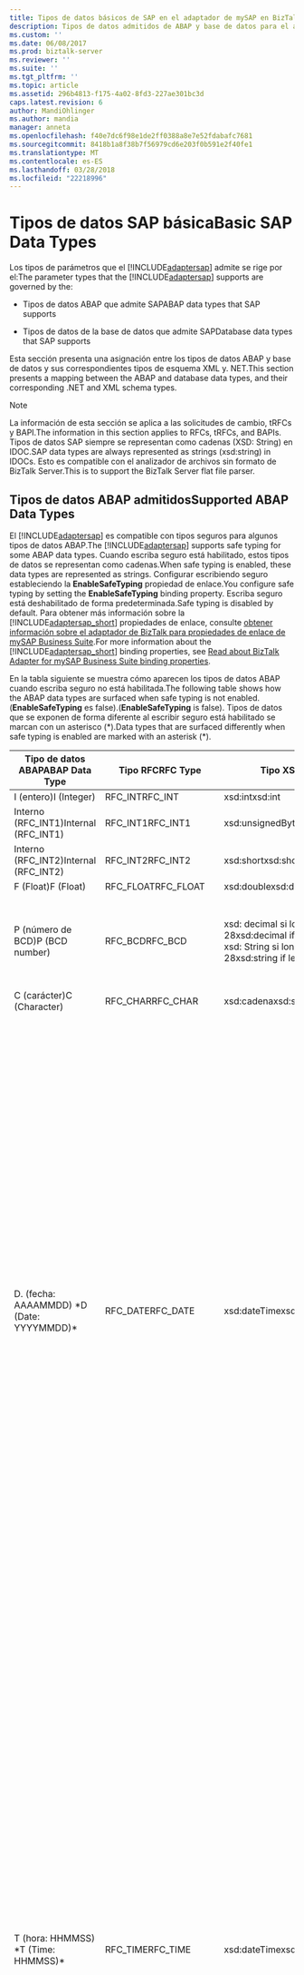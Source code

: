 ```yaml
---
title: Tipos de datos básicos de SAP en el adaptador de mySAP en BizTalk | Documentos de Microsoft
description: Tipos de datos admitidos de ABAP y base de datos para el adaptador de mySAP en el módulo de adaptador de BizTalk (BAP)
ms.custom: ''
ms.date: 06/08/2017
ms.prod: biztalk-server
ms.reviewer: ''
ms.suite: ''
ms.tgt_pltfrm: ''
ms.topic: article
ms.assetid: 296b4813-f175-4a02-8fd3-227ae301bc3d
caps.latest.revision: 6
author: MandiOhlinger
ms.author: mandia
manager: anneta
ms.openlocfilehash: f40e7dc6f98e1de2ff0388a8e7e52fdabafc7681
ms.sourcegitcommit: 8418b1a8f38b7f56979cd6e203f0b591e2f40fe1
ms.translationtype: MT
ms.contentlocale: es-ES
ms.lasthandoff: 03/28/2018
ms.locfileid: "22218996"
---
```

# <a name="basic-sap-data-types"></a><span data-ttu-id="ebd51-103">Tipos de datos SAP básica</span><span class="sxs-lookup"><span data-stu-id="ebd51-103">Basic SAP Data Types</span></span>
<span data-ttu-id="ebd51-104">Los tipos de parámetros que el [!INCLUDE[adaptersap](../../includes/adaptersap-md.md)] admite se rige por el:</span><span class="sxs-lookup"><span data-stu-id="ebd51-104">The parameter types that the [!INCLUDE[adaptersap](../../includes/adaptersap-md.md)] supports are governed by the:</span></span>  
  
-   <span data-ttu-id="ebd51-105">Tipos de datos ABAP que admite SAP</span><span class="sxs-lookup"><span data-stu-id="ebd51-105">ABAP data types that SAP supports</span></span>  
  
-   <span data-ttu-id="ebd51-106">Tipos de datos de la base de datos que admite SAP</span><span class="sxs-lookup"><span data-stu-id="ebd51-106">Database data types that SAP supports</span></span>  
  
 <span data-ttu-id="ebd51-107">Esta sección presenta una asignación entre los tipos de datos ABAP y base de datos y sus correspondientes tipos de esquema XML y. NET.</span><span class="sxs-lookup"><span data-stu-id="ebd51-107">This section presents a mapping between the ABAP and database data types, and their corresponding .NET and XML schema types.</span></span>  
  
> [!NOTE]
>  <span data-ttu-id="ebd51-108">La información de esta sección se aplica a las solicitudes de cambio, tRFCs y BAPI.</span><span class="sxs-lookup"><span data-stu-id="ebd51-108">The information in this section applies to RFCs, tRFCs, and BAPIs.</span></span> <span data-ttu-id="ebd51-109">Tipos de datos SAP siempre se representan como cadenas (XSD: String) en IDOC.</span><span class="sxs-lookup"><span data-stu-id="ebd51-109">SAP data types are always represented as strings (xsd:string) in IDOCs.</span></span> <span data-ttu-id="ebd51-110">Esto es compatible con el analizador de archivos sin formato de BizTalk Server.</span><span class="sxs-lookup"><span data-stu-id="ebd51-110">This is to support the BizTalk Server flat file parser.</span></span>  
  
## <a name="supported-abap-data-types"></a><span data-ttu-id="ebd51-111">Tipos de datos ABAP admitidos</span><span class="sxs-lookup"><span data-stu-id="ebd51-111">Supported ABAP Data Types</span></span>  
 <span data-ttu-id="ebd51-112">El [!INCLUDE[adaptersap](../../includes/adaptersap-md.md)] es compatible con tipos seguros para algunos tipos de datos ABAP.</span><span class="sxs-lookup"><span data-stu-id="ebd51-112">The [!INCLUDE[adaptersap](../../includes/adaptersap-md.md)] supports safe typing for some ABAP data types.</span></span> <span data-ttu-id="ebd51-113">Cuando escriba seguro está habilitado, estos tipos de datos se representan como cadenas.</span><span class="sxs-lookup"><span data-stu-id="ebd51-113">When safe typing is enabled, these data types are represented as strings.</span></span> <span data-ttu-id="ebd51-114">Configurar escribiendo seguro estableciendo la **EnableSafeTyping** propiedad de enlace.</span><span class="sxs-lookup"><span data-stu-id="ebd51-114">You configure safe typing by setting the **EnableSafeTyping** binding property.</span></span> <span data-ttu-id="ebd51-115">Escriba seguro está deshabilitado de forma predeterminada.</span><span class="sxs-lookup"><span data-stu-id="ebd51-115">Safe typing is disabled by default.</span></span> <span data-ttu-id="ebd51-116">Para obtener más información sobre la [!INCLUDE[adaptersap_short](../../includes/adaptersap-short-md.md)] propiedades de enlace, consulte [obtener información sobre el adaptador de BizTalk para propiedades de enlace de mySAP Business Suite](../../adapters-and-accelerators/adapter-sap/read-about-biztalk-adapter-for-mysap-business-suite-binding-properties.md).</span><span class="sxs-lookup"><span data-stu-id="ebd51-116">For more information about the [!INCLUDE[adaptersap_short](../../includes/adaptersap-short-md.md)] binding properties, see [Read about BizTalk Adapter for mySAP Business Suite binding properties](../../adapters-and-accelerators/adapter-sap/read-about-biztalk-adapter-for-mysap-business-suite-binding-properties.md).</span></span>  
  
 <span data-ttu-id="ebd51-117">En la tabla siguiente se muestra cómo aparecen los tipos de datos ABAP cuando escriba seguro no está habilitada.</span><span class="sxs-lookup"><span data-stu-id="ebd51-117">The following table shows how the ABAP data types are surfaced when safe typing is not enabled.</span></span> <span data-ttu-id="ebd51-118">(**EnableSafeTyping** es false).</span><span class="sxs-lookup"><span data-stu-id="ebd51-118">(**EnableSafeTyping** is false).</span></span> <span data-ttu-id="ebd51-119">Tipos de datos que se exponen de forma diferente al escribir seguro está habilitado se marcan con un asterisco (\*).</span><span class="sxs-lookup"><span data-stu-id="ebd51-119">Data types that are surfaced differently when safe typing is enabled are marked with an asterisk (\*).</span></span>  
  
|<span data-ttu-id="ebd51-120">Tipo de datos ABAP</span><span class="sxs-lookup"><span data-stu-id="ebd51-120">ABAP Data Type</span></span>|<span data-ttu-id="ebd51-121">Tipo RFC</span><span class="sxs-lookup"><span data-stu-id="ebd51-121">RFC Type</span></span>|<span data-ttu-id="ebd51-122">Tipo XSD</span><span class="sxs-lookup"><span data-stu-id="ebd51-122">XSD type</span></span>|<span data-ttu-id="ebd51-123">Tipo de .NET</span><span class="sxs-lookup"><span data-stu-id="ebd51-123">.NET type</span></span>|<span data-ttu-id="ebd51-124">Cadena de formato</span><span class="sxs-lookup"><span data-stu-id="ebd51-124">Format string</span></span>|  
|--------------------|--------------|--------------|---------------|-------------------|  
|<span data-ttu-id="ebd51-125">I (entero)</span><span class="sxs-lookup"><span data-stu-id="ebd51-125">I (Integer)</span></span>|<span data-ttu-id="ebd51-126">RFC_INT</span><span class="sxs-lookup"><span data-stu-id="ebd51-126">RFC_INT</span></span>|<span data-ttu-id="ebd51-127">xsd:int</span><span class="sxs-lookup"><span data-stu-id="ebd51-127">xsd:int</span></span>|<span data-ttu-id="ebd51-128">Int32</span><span class="sxs-lookup"><span data-stu-id="ebd51-128">Int32</span></span>|-|  
|<span data-ttu-id="ebd51-129">Interno (RFC_INT1)</span><span class="sxs-lookup"><span data-stu-id="ebd51-129">Internal (RFC_INT1)</span></span>|<span data-ttu-id="ebd51-130">RFC_INT1</span><span class="sxs-lookup"><span data-stu-id="ebd51-130">RFC_INT1</span></span>|<span data-ttu-id="ebd51-131">xsd:unsignedByte</span><span class="sxs-lookup"><span data-stu-id="ebd51-131">xsd:unsignedByte</span></span>|<span data-ttu-id="ebd51-132">Byte</span><span class="sxs-lookup"><span data-stu-id="ebd51-132">Byte</span></span>|-|  
|<span data-ttu-id="ebd51-133">Interno (RFC_INT2)</span><span class="sxs-lookup"><span data-stu-id="ebd51-133">Internal (RFC_INT2)</span></span>|<span data-ttu-id="ebd51-134">RFC_INT2</span><span class="sxs-lookup"><span data-stu-id="ebd51-134">RFC_INT2</span></span>|<span data-ttu-id="ebd51-135">xsd:short</span><span class="sxs-lookup"><span data-stu-id="ebd51-135">xsd:short</span></span>|<span data-ttu-id="ebd51-136">Int16</span><span class="sxs-lookup"><span data-stu-id="ebd51-136">Int16</span></span>|-|  
|<span data-ttu-id="ebd51-137">F (Float)</span><span class="sxs-lookup"><span data-stu-id="ebd51-137">F (Float)</span></span>|<span data-ttu-id="ebd51-138">RFC_FLOAT</span><span class="sxs-lookup"><span data-stu-id="ebd51-138">RFC_FLOAT</span></span>|<span data-ttu-id="ebd51-139">xsd:double</span><span class="sxs-lookup"><span data-stu-id="ebd51-139">xsd:double</span></span>|<span data-ttu-id="ebd51-140">Doble</span><span class="sxs-lookup"><span data-stu-id="ebd51-140">Double</span></span>|-|  
|<span data-ttu-id="ebd51-141">P (número de BCD)</span><span class="sxs-lookup"><span data-stu-id="ebd51-141">P (BCD number)</span></span>|<span data-ttu-id="ebd51-142">RFC_BCD</span><span class="sxs-lookup"><span data-stu-id="ebd51-142">RFC_BCD</span></span>|<span data-ttu-id="ebd51-143">xsd: decimal si longitud < = 28</span><span class="sxs-lookup"><span data-stu-id="ebd51-143">xsd:decimal if length <= 28</span></span><br /><span data-ttu-id="ebd51-144">xsd: String si longitud > 28</span><span class="sxs-lookup"><span data-stu-id="ebd51-144">xsd:string if length > 28</span></span>|<span data-ttu-id="ebd51-145">Decimal</span><span class="sxs-lookup"><span data-stu-id="ebd51-145">Decimal</span></span><br /><span data-ttu-id="ebd51-146">String</span><span class="sxs-lookup"><span data-stu-id="ebd51-146">String</span></span>|<span data-ttu-id="ebd51-147">Número decimal.</span><span class="sxs-lookup"><span data-stu-id="ebd51-147">Decimal number.</span></span> <span data-ttu-id="ebd51-148">0 posiciones decimales.</span><span class="sxs-lookup"><span data-stu-id="ebd51-148">with 0 decimal places</span></span><br /><span data-ttu-id="ebd51-149">Número decimal.</span><span class="sxs-lookup"><span data-stu-id="ebd51-149">Decimal number.</span></span> <span data-ttu-id="ebd51-150">con > 0 decimales</span><span class="sxs-lookup"><span data-stu-id="ebd51-150">with >0 decimal places</span></span>|  
|<span data-ttu-id="ebd51-151">C (carácter)</span><span class="sxs-lookup"><span data-stu-id="ebd51-151">C (Character)</span></span>|<span data-ttu-id="ebd51-152">RFC_CHAR</span><span class="sxs-lookup"><span data-stu-id="ebd51-152">RFC_CHAR</span></span>|<span data-ttu-id="ebd51-153">xsd:cadena</span><span class="sxs-lookup"><span data-stu-id="ebd51-153">xsd:string</span></span>|<span data-ttu-id="ebd51-154">String</span><span class="sxs-lookup"><span data-stu-id="ebd51-154">String</span></span>|-|  
|<span data-ttu-id="ebd51-155">D. (fecha: AAAAMMDD) \*</span><span class="sxs-lookup"><span data-stu-id="ebd51-155">D (Date: YYYYMMDD)\*</span></span>|<span data-ttu-id="ebd51-156">RFC_DATE</span><span class="sxs-lookup"><span data-stu-id="ebd51-156">RFC_DATE</span></span>|<span data-ttu-id="ebd51-157">xsd:dateTime</span><span class="sxs-lookup"><span data-stu-id="ebd51-157">xsd:dateTime</span></span>|<span data-ttu-id="ebd51-158">DateTime</span><span class="sxs-lookup"><span data-stu-id="ebd51-158">DateTime</span></span>|<span data-ttu-id="ebd51-159">Internamente, el adaptador deserializa el valor en un **DateTime** objeto.</span><span class="sxs-lookup"><span data-stu-id="ebd51-159">Internally, the adapter deserializes the value into a **DateTime** object.</span></span> <span data-ttu-id="ebd51-160">A continuación, se invoca el **DateTime.ToUniversalTime** método para convertir el valor de este objeto en una hora UTC.</span><span class="sxs-lookup"><span data-stu-id="ebd51-160">It then invokes the **DateTime.ToUniversalTime** method to convert the value of this object to UTC.</span></span> <span data-ttu-id="ebd51-161">Por último, el componente de fecha (**DateTime.Date**) se utiliza para crear el valor que se envía al sistema SAP.</span><span class="sxs-lookup"><span data-stu-id="ebd51-161">Finally the date component (**DateTime.Date**) is used to create the value that is sent to the SAP system.</span></span> <span data-ttu-id="ebd51-162">El sistema SAP trata este valor de fecha como hora local.</span><span class="sxs-lookup"><span data-stu-id="ebd51-162">The SAP system treats this date value as local time.</span></span><br /><br /> <span data-ttu-id="ebd51-163">Debe especificar valores de fecha como UTC para evitar la conversión.</span><span class="sxs-lookup"><span data-stu-id="ebd51-163">You should specify date values as UTC to avoid conversion.</span></span><br /><br /> <span data-ttu-id="ebd51-164">-Para XSD: DateTime, se recomienda el patrón siguiente: "(\d\d\d\d-\d\d-\d\d)T(00:00:00) (.\*) Z".</span><span class="sxs-lookup"><span data-stu-id="ebd51-164">-   For xsd:dateTime, the following pattern is recommended: "(\d\d\d\d-\d\d-\d\d)T(00:00:00)(.\*)Z".</span></span><br /><span data-ttu-id="ebd51-165">-Para **DateTime** objetos conjunto **DateTime.Kind** a **DateTimeKind.Utc**.</span><span class="sxs-lookup"><span data-stu-id="ebd51-165">-   For **DateTime** objects set **DateTime.Kind** to **DateTimeKind.Utc**.</span></span>|  
|<span data-ttu-id="ebd51-166">T (hora: HHMMSS) \*</span><span class="sxs-lookup"><span data-stu-id="ebd51-166">T (Time: HHMMSS)\*</span></span>|<span data-ttu-id="ebd51-167">RFC_TIME</span><span class="sxs-lookup"><span data-stu-id="ebd51-167">RFC_TIME</span></span>|<span data-ttu-id="ebd51-168">xsd:dateTime</span><span class="sxs-lookup"><span data-stu-id="ebd51-168">xsd:dateTime</span></span>|<span data-ttu-id="ebd51-169">DateTime</span><span class="sxs-lookup"><span data-stu-id="ebd51-169">DateTime</span></span>|<span data-ttu-id="ebd51-170">Internamente, el adaptador deserializa el valor en un **DateTime** objeto.</span><span class="sxs-lookup"><span data-stu-id="ebd51-170">Internally, the adapter deserializes the value into a **DateTime** object.</span></span> <span data-ttu-id="ebd51-171">A continuación, se invoca el **DateTime.ToUniversalTime** método para convertir el valor de este objeto en una hora UTC.</span><span class="sxs-lookup"><span data-stu-id="ebd51-171">It then invokes the **DateTime.ToUniversalTime** method to convert the value of this object to UTC.</span></span> <span data-ttu-id="ebd51-172">Por último, el componente de tiempo (**DateTime.Time**) se utiliza para crear el valor que se envía al sistema SAP.</span><span class="sxs-lookup"><span data-stu-id="ebd51-172">Finally the time component (**DateTime.Time**) is used to create the value that is sent to the SAP system.</span></span> <span data-ttu-id="ebd51-173">El sistema SAP trata este valor de tiempo como hora local.</span><span class="sxs-lookup"><span data-stu-id="ebd51-173">The SAP system treats this time value as local time.</span></span><br /><br /> <span data-ttu-id="ebd51-174">Debe especificar los valores de tiempo como hora UTC para evitar la conversión.</span><span class="sxs-lookup"><span data-stu-id="ebd51-174">You should specify time values as UTC to avoid conversion.</span></span><br /><br /> <span data-ttu-id="ebd51-175">-Para XSD: DateTime, se recomienda el patrón siguiente: "(0001-01-01)T(\d\d:\d\d:\d\d) (.\*)".</span><span class="sxs-lookup"><span data-stu-id="ebd51-175">-   For xsd:dateTime, the following pattern is recommended: "(0001-01-01)T(\d\d:\d\d:\d\d)(.\*)".</span></span><br /><span data-ttu-id="ebd51-176">-Para **DateTime** objetos conjunto **DateTime.Kind** a **DateTimeKind.Utc**.</span><span class="sxs-lookup"><span data-stu-id="ebd51-176">-   For **DateTime** objects set **DateTime.Kind** to **DateTimeKind.Utc**.</span></span><br /><br /> <span data-ttu-id="ebd51-177">Por ejemplo, si la hora local es 9:15 a.m., expresarlo como "(001-01-01) T (09: 15:00) Z"</span><span class="sxs-lookup"><span data-stu-id="ebd51-177">For example, if your local time is 9:15 am, express this as "(001-01-01)T(09:15:00)Z"</span></span>|  
|<span data-ttu-id="ebd51-178">N (cadena numérica) \*</span><span class="sxs-lookup"><span data-stu-id="ebd51-178">N (Numeric string)\*</span></span>|<span data-ttu-id="ebd51-179">RFC_NUM</span><span class="sxs-lookup"><span data-stu-id="ebd51-179">RFC_NUM</span></span>|<span data-ttu-id="ebd51-180">xsd: int si lenrth < = 9</span><span class="sxs-lookup"><span data-stu-id="ebd51-180">xsd:int if lenrth <= 9</span></span><br /><span data-ttu-id="ebd51-181">xsd: Long si longitud > 9 y < = 19</span><span class="sxs-lookup"><span data-stu-id="ebd51-181">xsd:long if length > 9 and <= 19</span></span><br /><span data-ttu-id="ebd51-182">xsd: String si longitud > 19</span><span class="sxs-lookup"><span data-stu-id="ebd51-182">xsd:string if length > 19</span></span>|<span data-ttu-id="ebd51-183">Int32</span><span class="sxs-lookup"><span data-stu-id="ebd51-183">Int32</span></span><br /><span data-ttu-id="ebd51-184">long</span><span class="sxs-lookup"><span data-stu-id="ebd51-184">long</span></span><br /><span data-ttu-id="ebd51-185">String</span><span class="sxs-lookup"><span data-stu-id="ebd51-185">String</span></span>|-|  
|<span data-ttu-id="ebd51-186">X (bytes)</span><span class="sxs-lookup"><span data-stu-id="ebd51-186">X (Byte)</span></span>|<span data-ttu-id="ebd51-187">RFC_BYTE</span><span class="sxs-lookup"><span data-stu-id="ebd51-187">RFC_BYTE</span></span>|<span data-ttu-id="ebd51-188">xsd:base64Binary</span><span class="sxs-lookup"><span data-stu-id="ebd51-188">xsd:base64Binary</span></span>|<span data-ttu-id="ebd51-189">Byte[]</span><span class="sxs-lookup"><span data-stu-id="ebd51-189">Byte[]</span></span>|-|  
|<span data-ttu-id="ebd51-190">CADENA</span><span class="sxs-lookup"><span data-stu-id="ebd51-190">STRING</span></span>|<span data-ttu-id="ebd51-191">RFC_STRING</span><span class="sxs-lookup"><span data-stu-id="ebd51-191">RFC_STRING</span></span>|<span data-ttu-id="ebd51-192">xsd:cadena</span><span class="sxs-lookup"><span data-stu-id="ebd51-192">xsd:string</span></span>|<span data-ttu-id="ebd51-193">String</span><span class="sxs-lookup"><span data-stu-id="ebd51-193">String</span></span>|-|  
|<span data-ttu-id="ebd51-194">XSTRING</span><span class="sxs-lookup"><span data-stu-id="ebd51-194">XSTRING</span></span>|<span data-ttu-id="ebd51-195">RFC_BYTE</span><span class="sxs-lookup"><span data-stu-id="ebd51-195">RFC_BYTE</span></span>|<span data-ttu-id="ebd51-196">xsd:base64Binary</span><span class="sxs-lookup"><span data-stu-id="ebd51-196">xsd:base64Binary</span></span>|<span data-ttu-id="ebd51-197">Byte[]</span><span class="sxs-lookup"><span data-stu-id="ebd51-197">Byte[]</span></span>|-|  
  
 <span data-ttu-id="ebd51-198">\* Indica que el tipo de datos aparece en forma diferente cuando escriba segura está habilitada.</span><span class="sxs-lookup"><span data-stu-id="ebd51-198">\*Indicates that the data type is surfaced differently when safe typing is enabled.</span></span>  
  
### <a name="safe-typing-enabled"></a><span data-ttu-id="ebd51-199">Escriba seguro habilitado</span><span class="sxs-lookup"><span data-stu-id="ebd51-199">Safe Typing Enabled</span></span>  
 <span data-ttu-id="ebd51-200">La siguiente tabla muestra los tipos de datos ABAP que se exponen de forma diferente al escribir seguro está habilitado (el **EnableSafeTyping** enlaza la propiedad es true).</span><span class="sxs-lookup"><span data-stu-id="ebd51-200">The following table shows the ABAP data types that are surfaced differently when safe typing is enabled (the **EnableSafeTyping** binding property is true).</span></span>  
  
|<span data-ttu-id="ebd51-201">Tipo de datos ABAP</span><span class="sxs-lookup"><span data-stu-id="ebd51-201">ABAP Data Type</span></span>|<span data-ttu-id="ebd51-202">Tipo RFC</span><span class="sxs-lookup"><span data-stu-id="ebd51-202">RFC Type</span></span>|<span data-ttu-id="ebd51-203">Tipo XSD</span><span class="sxs-lookup"><span data-stu-id="ebd51-203">XSD type</span></span>|<span data-ttu-id="ebd51-204">Tipo de .NET</span><span class="sxs-lookup"><span data-stu-id="ebd51-204">.NET type</span></span>|<span data-ttu-id="ebd51-205">Cadena de formato</span><span class="sxs-lookup"><span data-stu-id="ebd51-205">Format string</span></span>|  
|--------------------|--------------|--------------|---------------|-------------------|  
|<span data-ttu-id="ebd51-206">D. (fecha: AAAAMMDD)</span><span class="sxs-lookup"><span data-stu-id="ebd51-206">D (Date: YYYYMMDD)</span></span>|<span data-ttu-id="ebd51-207">RFC_DATE</span><span class="sxs-lookup"><span data-stu-id="ebd51-207">RFC_DATE</span></span>|<span data-ttu-id="ebd51-208">xsd:cadena</span><span class="sxs-lookup"><span data-stu-id="ebd51-208">xsd:string</span></span>|<span data-ttu-id="ebd51-209">String</span><span class="sxs-lookup"><span data-stu-id="ebd51-209">String</span></span>|<span data-ttu-id="ebd51-210">Formato de fecha SAP: AAAAMMDD.</span><span class="sxs-lookup"><span data-stu-id="ebd51-210">SAP date format: YYYYMMDD.</span></span><br /><br /> <span data-ttu-id="ebd51-211">Se permiten caracteres para los dígitos de fecha, por lo que el valor es básicamente una cadena de ocho caracteres</span><span class="sxs-lookup"><span data-stu-id="ebd51-211">Characters are allowed for date digits, so the value is essentially an eight character string</span></span>|  
|<span data-ttu-id="ebd51-212">T (hora: HHMMSS)</span><span class="sxs-lookup"><span data-stu-id="ebd51-212">T (Time: HHMMSS)</span></span>|<span data-ttu-id="ebd51-213">RFC_TIME</span><span class="sxs-lookup"><span data-stu-id="ebd51-213">RFC_TIME</span></span>|<span data-ttu-id="ebd51-214">xsd:cadena</span><span class="sxs-lookup"><span data-stu-id="ebd51-214">xsd:string</span></span>|<span data-ttu-id="ebd51-215">String</span><span class="sxs-lookup"><span data-stu-id="ebd51-215">String</span></span>|<span data-ttu-id="ebd51-216">Formato de hora SAP: HHMMSS.</span><span class="sxs-lookup"><span data-stu-id="ebd51-216">SAP time format: HHMMSS.</span></span><br /><br /> <span data-ttu-id="ebd51-217">Se permiten caracteres para los dígitos de tiempo, por lo que el valor es básicamente una cadena de seis caracteres</span><span class="sxs-lookup"><span data-stu-id="ebd51-217">Characters are allowed for time digits, so the value is essentially a six character string</span></span>|  
|<span data-ttu-id="ebd51-218">N (cadena numérica)</span><span class="sxs-lookup"><span data-stu-id="ebd51-218">N (Numeric string)</span></span>|<span data-ttu-id="ebd51-219">RFC_NUM</span><span class="sxs-lookup"><span data-stu-id="ebd51-219">RFC_NUM</span></span>|<span data-ttu-id="ebd51-220">xsd:cadena</span><span class="sxs-lookup"><span data-stu-id="ebd51-220">xsd:string</span></span>|<span data-ttu-id="ebd51-221">String</span><span class="sxs-lookup"><span data-stu-id="ebd51-221">String</span></span>|<span data-ttu-id="ebd51-222">Una cadena de caracteres n; donde n = longitud del campo numc.</span><span class="sxs-lookup"><span data-stu-id="ebd51-222">An n character string; where n = length of the numc field.</span></span>|  
  
 <span data-ttu-id="ebd51-223">Tipos de datos ABAP que no están en esta tabla se exponen en la misma forma que al escribir seguro no está habilitado.</span><span class="sxs-lookup"><span data-stu-id="ebd51-223">ABAP data types that are not in this table are surfaced in the same way as when safe typing is not enabled.</span></span>  
  
### <a name="support-for-date-and-time-fields"></a><span data-ttu-id="ebd51-224">Compatibilidad para campos de hora y fecha</span><span class="sxs-lookup"><span data-stu-id="ebd51-224">Support for Date and Time Fields</span></span>  
 <span data-ttu-id="ebd51-225">Cuando escriba seguro no está habilitada, los tipos de fecha ABAP (D) y el tiempo (T) aparecen como XSD: DateTime; Sin embargo, la faceta de patrón aparecen para los tipos de fecha y hora es diferente.</span><span class="sxs-lookup"><span data-stu-id="ebd51-225">When safe typing is not enabled, ABAP Date (D) and Time (T) types are surfaced as xsd:dateTime; however, the pattern facet surfaced for the Date and Time types is different.</span></span>  
  
-   <span data-ttu-id="ebd51-226">La faceta de patrón de fecha es: `(\d\d\d\d-\d\d-\d\d)T(00:00:00)(.*)`</span><span class="sxs-lookup"><span data-stu-id="ebd51-226">The pattern facet for Date is: `(\d\d\d\d-\d\d-\d\d)T(00:00:00)(.*)`</span></span>  
  
     <span data-ttu-id="ebd51-227">Por ejemplo, 7 de julio de 2007 (2007-07-07) se representa como:</span><span class="sxs-lookup"><span data-stu-id="ebd51-227">For example, July 7, 2007 (2007-07-07) is represented as:</span></span>  
  
     <span data-ttu-id="ebd51-228">`(2007-07-07)T(00:00:00)`.</span><span class="sxs-lookup"><span data-stu-id="ebd51-228">`(2007-07-07)T(00:00:00)`.</span></span>  
  
-   <span data-ttu-id="ebd51-229">La faceta de patrón de hora es: `(0001-01-01)T(\d\d:\d\d:\d\d)(.*)`</span><span class="sxs-lookup"><span data-stu-id="ebd51-229">The pattern facet for Time is: `(0001-01-01)T(\d\d:\d\d:\d\d)(.*)`</span></span>  
  
     <span data-ttu-id="ebd51-230">Por ejemplo, 18:30:30 (6:30 p.m. y 30 segundos) se representa como:</span><span class="sxs-lookup"><span data-stu-id="ebd51-230">For example, 18:30:30 (6:30 pm and 30 seconds) is represented as:</span></span>  
  
     <span data-ttu-id="ebd51-231">`(0001-01-01)T(18:30:30)`.</span><span class="sxs-lookup"><span data-stu-id="ebd51-231">`(0001-01-01)T(18:30:30)`.</span></span>  
  
#### <a name="how-does-the-adapter-represent-minimum-and-maximum-time-values-on-inbound-messages-from-sap"></a><span data-ttu-id="ebd51-232">¿Cómo el adaptador representan valores mínimo y máximo tiempo en los mensajes entrantes (desde SAP)?</span><span class="sxs-lookup"><span data-stu-id="ebd51-232">How does the Adapter Represent Minimum and Maximum Time Values on Inbound Messages (from SAP)?</span></span>  
 <span data-ttu-id="ebd51-233">El [!INCLUDE[adaptersap_short](../../includes/adaptersap-short-md.md)] utiliza las siguientes directrices cuando recibe los valores de tiempo desde el sistema SAP:</span><span class="sxs-lookup"><span data-stu-id="ebd51-233">The [!INCLUDE[adaptersap_short](../../includes/adaptersap-short-md.md)] uses the following guidelines when it receives time values from the SAP system:</span></span>  
  
-   <span data-ttu-id="ebd51-234">El adaptador trata 000000 (hhmmss) y 240000 (hhmmss) como 0 horas, 0 minutos y 0 segundos.</span><span class="sxs-lookup"><span data-stu-id="ebd51-234">The adapter treats 000000 (hhmmss) and 240000 (hhmmss) as 0 hours, 0 mins, and 0 seconds.</span></span>  
  
## <a name="supported-database-data-types"></a><span data-ttu-id="ebd51-235">Tipos de datos de la base de datos compatibles</span><span class="sxs-lookup"><span data-stu-id="ebd51-235">Supported Database Data Types</span></span>  
 <span data-ttu-id="ebd51-236">La manera en que el [!INCLUDE[adaptersap](../../includes/adaptersap-md.md)] tipos de datos de base de datos de superficies también depende de si escribe seguro está habilitado.</span><span class="sxs-lookup"><span data-stu-id="ebd51-236">The way in which the [!INCLUDE[adaptersap](../../includes/adaptersap-md.md)] surfaces database data types also depends on whether safe typing is enabled.</span></span> <span data-ttu-id="ebd51-237">En la tabla siguiente se muestra cómo las superficies de adaptador base de datos de tipos de datos al escribir seguro no está habilitada (la **EnableSafeTyping** enlaza la propiedad es false).</span><span class="sxs-lookup"><span data-stu-id="ebd51-237">The following table shows how the adapter surfaces database data types when safe typing is not enabled (the **EnableSafeTyping** binding property is false).</span></span> <span data-ttu-id="ebd51-238">Tipos de datos que se exponen de forma diferente al escribir seguro está habilitado se marcan con un asterisco (\*).</span><span class="sxs-lookup"><span data-stu-id="ebd51-238">Data types that are surfaced differently when safe typing is enabled are marked with an asterisk (\*).</span></span>  
  
|<span data-ttu-id="ebd51-239">Tipo de datos de la base de datos</span><span class="sxs-lookup"><span data-stu-id="ebd51-239">Database Data Type</span></span>|<span data-ttu-id="ebd51-240">Tipo RFC</span><span class="sxs-lookup"><span data-stu-id="ebd51-240">RFC Type</span></span>|<span data-ttu-id="ebd51-241">XSD</span><span class="sxs-lookup"><span data-stu-id="ebd51-241">XSD</span></span>|<span data-ttu-id="ebd51-242">Tipo .NET</span><span class="sxs-lookup"><span data-stu-id="ebd51-242">.NET Type</span></span>|  
|------------------------|--------------|---------|---------------|  
|<span data-ttu-id="ebd51-243">ACCP (período de contabilización) \*</span><span class="sxs-lookup"><span data-stu-id="ebd51-243">ACCP (Posting Period)\*</span></span>|<span data-ttu-id="ebd51-244">RFC_NUM</span><span class="sxs-lookup"><span data-stu-id="ebd51-244">RFC_NUM</span></span>|<span data-ttu-id="ebd51-245">xsd:int</span><span class="sxs-lookup"><span data-stu-id="ebd51-245">xsd:int</span></span>|<span data-ttu-id="ebd51-246">Int32</span><span class="sxs-lookup"><span data-stu-id="ebd51-246">Int32</span></span>|  
|<span data-ttu-id="ebd51-247">CHAR</span><span class="sxs-lookup"><span data-stu-id="ebd51-247">CHAR</span></span>|<span data-ttu-id="ebd51-248">RFC_CHAR</span><span class="sxs-lookup"><span data-stu-id="ebd51-248">RFC_CHAR</span></span>|<span data-ttu-id="ebd51-249">xsd:cadena</span><span class="sxs-lookup"><span data-stu-id="ebd51-249">xsd:string</span></span>|<span data-ttu-id="ebd51-250">String</span><span class="sxs-lookup"><span data-stu-id="ebd51-250">String</span></span>|  
|<span data-ttu-id="ebd51-251">CLNT (cliente)</span><span class="sxs-lookup"><span data-stu-id="ebd51-251">CLNT (Client)</span></span>|<span data-ttu-id="ebd51-252">RFC_CHAR</span><span class="sxs-lookup"><span data-stu-id="ebd51-252">RFC_CHAR</span></span>|<span data-ttu-id="ebd51-253">xsd:cadena</span><span class="sxs-lookup"><span data-stu-id="ebd51-253">xsd:string</span></span>|<span data-ttu-id="ebd51-254">String</span><span class="sxs-lookup"><span data-stu-id="ebd51-254">String</span></span>|  
|<span data-ttu-id="ebd51-255">DIV (campo de moneda)</span><span class="sxs-lookup"><span data-stu-id="ebd51-255">CURR (Currency field)</span></span>|<span data-ttu-id="ebd51-256">RFC_BCD</span><span class="sxs-lookup"><span data-stu-id="ebd51-256">RFC_BCD</span></span>|<span data-ttu-id="ebd51-257">xsd: decimal **Nota:** el [!INCLUDE[adaptersap_short](../../includes/adaptersap-short-md.md)] redondea los valores decimales en función de la definición del parámetro DECIMAL.</span><span class="sxs-lookup"><span data-stu-id="ebd51-257">xsd:decimal **Note:**  The [!INCLUDE[adaptersap_short](../../includes/adaptersap-short-md.md)] rounds off the decimal values based on the definition of the DECIMAL parameter.</span></span> <span data-ttu-id="ebd51-258">Por ejemplo, si un parámetro DECIMAL puede aceptar hasta cinco dígitos después del separador decimal, se redondea un valor como 4,000028 a 4.00003.</span><span class="sxs-lookup"><span data-stu-id="ebd51-258">For example, if a DECIMAL parameter can accept up to five digits after the decimal point, a value such as 4.000028 is rounded off to 4.00003.</span></span>|<span data-ttu-id="ebd51-259">Decimal</span><span class="sxs-lookup"><span data-stu-id="ebd51-259">Decimal</span></span>|  
|<span data-ttu-id="ebd51-260">CUKY (clave de moneda)</span><span class="sxs-lookup"><span data-stu-id="ebd51-260">CUKY (Currency Key)</span></span>|<span data-ttu-id="ebd51-261">RFC_CHAR</span><span class="sxs-lookup"><span data-stu-id="ebd51-261">RFC_CHAR</span></span>|<span data-ttu-id="ebd51-262">xsd:cadena</span><span class="sxs-lookup"><span data-stu-id="ebd51-262">xsd:string</span></span>|<span data-ttu-id="ebd51-263">String</span><span class="sxs-lookup"><span data-stu-id="ebd51-263">String</span></span>|  
|<span data-ttu-id="ebd51-264">DAT (campo de fecha) \*</span><span class="sxs-lookup"><span data-stu-id="ebd51-264">DATS (Date field)\*</span></span>|<span data-ttu-id="ebd51-265">RFC_DATE</span><span class="sxs-lookup"><span data-stu-id="ebd51-265">RFC_DATE</span></span>|<span data-ttu-id="ebd51-266">xsd:dateTime</span><span class="sxs-lookup"><span data-stu-id="ebd51-266">xsd:dateTime</span></span><br /><br /> <span data-ttu-id="ebd51-267">Internamente, el adaptador deserializa el valor en un **DateTime** objeto.</span><span class="sxs-lookup"><span data-stu-id="ebd51-267">Internally, the adapter deserializes the value into a **DateTime** object.</span></span> <span data-ttu-id="ebd51-268">A continuación, se invoca el **DateTime.ToUniversalTime** método para convertir el valor de este objeto en una hora UTC.</span><span class="sxs-lookup"><span data-stu-id="ebd51-268">It then invokes the **DateTime.ToUniversalTime** method to convert the value of this object to UTC.</span></span> <span data-ttu-id="ebd51-269">Por último, el componente de fecha (**DateTime.Date**) se utiliza para crear el valor que se envía al sistema SAP.</span><span class="sxs-lookup"><span data-stu-id="ebd51-269">Finally the date component (**DateTime.Date**) is used to create the value that is sent to the SAP system.</span></span> <span data-ttu-id="ebd51-270">El sistema SAP trata este valor de fecha como hora local.</span><span class="sxs-lookup"><span data-stu-id="ebd51-270">The SAP system treats this date value as local time.</span></span><br /><br /> <span data-ttu-id="ebd51-271">Debe especificar valores de fecha como UTC para evitar la conversión.</span><span class="sxs-lookup"><span data-stu-id="ebd51-271">You should specify date values as UTC to avoid conversion.</span></span> <span data-ttu-id="ebd51-272">Se recomienda el patrón siguiente: "(\d\d\d\d-\d\d-\d\d) T (00: 00:00)(.\*) Z".</span><span class="sxs-lookup"><span data-stu-id="ebd51-272">The following pattern is recommended: "(\d\d\d\d-\d\d-\d\d)T(00:00:00)(.\*)Z".</span></span>|<span data-ttu-id="ebd51-273">DateTime</span><span class="sxs-lookup"><span data-stu-id="ebd51-273">DateTime</span></span><br /><br /> <span data-ttu-id="ebd51-274">Debe especificar valores de fecha como hora UTC (DateTime.Kind = DateTimeKind.Utc) para evitar la conversión.</span><span class="sxs-lookup"><span data-stu-id="ebd51-274">You should specify date values as UTC (DateTime.Kind = DateTimeKind.Utc) to avoid conversion.</span></span>|  
|<span data-ttu-id="ebd51-275">DEC (cantidad)</span><span class="sxs-lookup"><span data-stu-id="ebd51-275">DEC (Amount)</span></span>|<span data-ttu-id="ebd51-276">RFC_BCD</span><span class="sxs-lookup"><span data-stu-id="ebd51-276">RFC_BCD</span></span>|<span data-ttu-id="ebd51-277">xsd: decimal **Nota:** el [!INCLUDE[adaptersap_short](../../includes/adaptersap-short-md.md)] redondea los valores decimales en función de la definición del parámetro DECIMAL.</span><span class="sxs-lookup"><span data-stu-id="ebd51-277">xsd:decimal **Note:**  The [!INCLUDE[adaptersap_short](../../includes/adaptersap-short-md.md)] rounds off the decimal values based on the definition of the DECIMAL parameter.</span></span> <span data-ttu-id="ebd51-278">Por ejemplo, si un parámetro DECIMAL puede aceptar hasta cinco dígitos después del separador decimal, se redondea un valor como 4,000028 a 4.00003.</span><span class="sxs-lookup"><span data-stu-id="ebd51-278">For example, if a DECIMAL parameter can accept up to five digits after the decimal point, a value such as 4.000028 is rounded off to 4.00003.</span></span>|<span data-ttu-id="ebd51-279">Decimal</span><span class="sxs-lookup"><span data-stu-id="ebd51-279">Decimal</span></span>|  
|<span data-ttu-id="ebd51-280">FLTP (punto flotante)</span><span class="sxs-lookup"><span data-stu-id="ebd51-280">FLTP (Floating point)</span></span>|<span data-ttu-id="ebd51-281">RFC_FLOAT</span><span class="sxs-lookup"><span data-stu-id="ebd51-281">RFC_FLOAT</span></span>|<span data-ttu-id="ebd51-282">xsd:double</span><span class="sxs-lookup"><span data-stu-id="ebd51-282">xsd:double</span></span>|<span data-ttu-id="ebd51-283">Doble</span><span class="sxs-lookup"><span data-stu-id="ebd51-283">Double</span></span>|  
|<span data-ttu-id="ebd51-284">INT1</span><span class="sxs-lookup"><span data-stu-id="ebd51-284">INT1</span></span>|<span data-ttu-id="ebd51-285">RFC_INT1</span><span class="sxs-lookup"><span data-stu-id="ebd51-285">RFC_INT1</span></span>|<span data-ttu-id="ebd51-286">xsd:unsignedbyte</span><span class="sxs-lookup"><span data-stu-id="ebd51-286">xsd:unsignedbyte</span></span>|<span data-ttu-id="ebd51-287">Byte</span><span class="sxs-lookup"><span data-stu-id="ebd51-287">Byte</span></span>|  
|<span data-ttu-id="ebd51-288">INT2</span><span class="sxs-lookup"><span data-stu-id="ebd51-288">INT2</span></span>|<span data-ttu-id="ebd51-289">RFC_INT2</span><span class="sxs-lookup"><span data-stu-id="ebd51-289">RFC_INT2</span></span>|<span data-ttu-id="ebd51-290">xsd:short</span><span class="sxs-lookup"><span data-stu-id="ebd51-290">xsd:short</span></span>|<span data-ttu-id="ebd51-291">Int16</span><span class="sxs-lookup"><span data-stu-id="ebd51-291">Int16</span></span>|  
|<span data-ttu-id="ebd51-292">INT4</span><span class="sxs-lookup"><span data-stu-id="ebd51-292">INT4</span></span>|<span data-ttu-id="ebd51-293">RFC_INT</span><span class="sxs-lookup"><span data-stu-id="ebd51-293">RFC_INT</span></span>|<span data-ttu-id="ebd51-294">xsd:int</span><span class="sxs-lookup"><span data-stu-id="ebd51-294">xsd:int</span></span>|<span data-ttu-id="ebd51-295">Int32</span><span class="sxs-lookup"><span data-stu-id="ebd51-295">Int32</span></span>|  
|<span data-ttu-id="ebd51-296">LANG (clave de lenguaje)</span><span class="sxs-lookup"><span data-stu-id="ebd51-296">LANG (Language Key)</span></span>|<span data-ttu-id="ebd51-297">RFC_CHAR</span><span class="sxs-lookup"><span data-stu-id="ebd51-297">RFC_CHAR</span></span>|<span data-ttu-id="ebd51-298">xsd:cadena</span><span class="sxs-lookup"><span data-stu-id="ebd51-298">xsd:string</span></span>|<span data-ttu-id="ebd51-299">String</span><span class="sxs-lookup"><span data-stu-id="ebd51-299">String</span></span>|  
|<span data-ttu-id="ebd51-300">LCHR</span><span class="sxs-lookup"><span data-stu-id="ebd51-300">LCHR</span></span>|<span data-ttu-id="ebd51-301">RFC_STRING</span><span class="sxs-lookup"><span data-stu-id="ebd51-301">RFC_STRING</span></span>|<span data-ttu-id="ebd51-302">xsd:cadena</span><span class="sxs-lookup"><span data-stu-id="ebd51-302">xsd:string</span></span>|<span data-ttu-id="ebd51-303">String</span><span class="sxs-lookup"><span data-stu-id="ebd51-303">String</span></span>|  
|<span data-ttu-id="ebd51-304">LRAW (seq bytes largo)</span><span class="sxs-lookup"><span data-stu-id="ebd51-304">LRAW (long byte seq)</span></span>|<span data-ttu-id="ebd51-305">RFC_BYTE</span><span class="sxs-lookup"><span data-stu-id="ebd51-305">RFC_BYTE</span></span>|<span data-ttu-id="ebd51-306">xsd: base64Binary</span><span class="sxs-lookup"><span data-stu-id="ebd51-306">xsd:base64binary</span></span>|<span data-ttu-id="ebd51-307">Byte[]</span><span class="sxs-lookup"><span data-stu-id="ebd51-307">Byte[]</span></span>|  
|<span data-ttu-id="ebd51-308">NUMC\*</span><span class="sxs-lookup"><span data-stu-id="ebd51-308">NUMC\*</span></span>|<span data-ttu-id="ebd51-309">RFC_NUM</span><span class="sxs-lookup"><span data-stu-id="ebd51-309">RFC_NUM</span></span>|<span data-ttu-id="ebd51-310">xsd:int</span><span class="sxs-lookup"><span data-stu-id="ebd51-310">xsd:int</span></span><br /><span data-ttu-id="ebd51-311">xsd:long</span><span class="sxs-lookup"><span data-stu-id="ebd51-311">xsd:long</span></span><br /><span data-ttu-id="ebd51-312">xsd:cadena</span><span class="sxs-lookup"><span data-stu-id="ebd51-312">xsd:string</span></span>|<span data-ttu-id="ebd51-313">Int32 si longitud < = 9</span><span class="sxs-lookup"><span data-stu-id="ebd51-313">Int32 if length <=9</span></span><br /><span data-ttu-id="ebd51-314">Int64 si longitud > 9 y < = 19</span><span class="sxs-lookup"><span data-stu-id="ebd51-314">Int64 if length >9 and <=19</span></span><br /><span data-ttu-id="ebd51-315">La cadena si longitud > 19</span><span class="sxs-lookup"><span data-stu-id="ebd51-315">String if length > 19</span></span>|  
|<span data-ttu-id="ebd51-316">PREC (precisión)</span><span class="sxs-lookup"><span data-stu-id="ebd51-316">PREC (Accuracy)</span></span>|<span data-ttu-id="ebd51-317">RFC_INT2</span><span class="sxs-lookup"><span data-stu-id="ebd51-317">RFC_INT2</span></span>|<span data-ttu-id="ebd51-318">xsd:short</span><span class="sxs-lookup"><span data-stu-id="ebd51-318">xsd:short</span></span>|<span data-ttu-id="ebd51-319">Int16</span><span class="sxs-lookup"><span data-stu-id="ebd51-319">Int16</span></span>|  
|<span data-ttu-id="ebd51-320">QUAN (Quantity)</span><span class="sxs-lookup"><span data-stu-id="ebd51-320">QUAN (Quantity)</span></span>|<span data-ttu-id="ebd51-321">RFC_BCD</span><span class="sxs-lookup"><span data-stu-id="ebd51-321">RFC_BCD</span></span>|<span data-ttu-id="ebd51-322">xsd: decimal **Nota:** el [!INCLUDE[adaptersap_short](../../includes/adaptersap-short-md.md)] redondea los valores decimales en función de la definición del parámetro DECIMAL.</span><span class="sxs-lookup"><span data-stu-id="ebd51-322">xsd:decimal **Note:**  The [!INCLUDE[adaptersap_short](../../includes/adaptersap-short-md.md)] rounds off the decimal values based on the definition of the DECIMAL parameter.</span></span> <span data-ttu-id="ebd51-323">Por ejemplo, si un parámetro DECIMAL puede aceptar hasta cinco dígitos después del separador decimal, se redondea un valor como 4,000028 a 4.00003.</span><span class="sxs-lookup"><span data-stu-id="ebd51-323">For example, if a DECIMAL parameter can accept up to five digits after the decimal point, a value such as 4.000028 is rounded off to 4.00003.</span></span>|<span data-ttu-id="ebd51-324">Decimal</span><span class="sxs-lookup"><span data-stu-id="ebd51-324">Decimal</span></span>|  
|<span data-ttu-id="ebd51-325">RAW (secuencia de bytes)</span><span class="sxs-lookup"><span data-stu-id="ebd51-325">RAW (byte sequence)</span></span>|<span data-ttu-id="ebd51-326">RFC_BYTE</span><span class="sxs-lookup"><span data-stu-id="ebd51-326">RFC_BYTE</span></span>|<span data-ttu-id="ebd51-327">xsd: base64Binary</span><span class="sxs-lookup"><span data-stu-id="ebd51-327">xsd:base64binary</span></span>|<span data-ttu-id="ebd51-328">Byte[]</span><span class="sxs-lookup"><span data-stu-id="ebd51-328">Byte[]</span></span>|  
|<span data-ttu-id="ebd51-329">RAWSTRING (longitud variable)</span><span class="sxs-lookup"><span data-stu-id="ebd51-329">RAWSTRING (variable length)</span></span>|<span data-ttu-id="ebd51-330">RFC_BYTE</span><span class="sxs-lookup"><span data-stu-id="ebd51-330">RFC_BYTE</span></span>|<span data-ttu-id="ebd51-331">xsd: base64Binary</span><span class="sxs-lookup"><span data-stu-id="ebd51-331">xsd:base64binary</span></span>|<span data-ttu-id="ebd51-332">Byte[]</span><span class="sxs-lookup"><span data-stu-id="ebd51-332">Byte[]</span></span>|  
|<span data-ttu-id="ebd51-333">STRING (longitud variable)</span><span class="sxs-lookup"><span data-stu-id="ebd51-333">STRING (variable length)</span></span>|<span data-ttu-id="ebd51-334">RFC_STRING</span><span class="sxs-lookup"><span data-stu-id="ebd51-334">RFC_STRING</span></span>|<span data-ttu-id="ebd51-335">xsd:cadena</span><span class="sxs-lookup"><span data-stu-id="ebd51-335">xsd:string</span></span>|<span data-ttu-id="ebd51-336">String</span><span class="sxs-lookup"><span data-stu-id="ebd51-336">String</span></span>|  
|<span data-ttu-id="ebd51-337">TIM (campo de hora) \*</span><span class="sxs-lookup"><span data-stu-id="ebd51-337">TIMS (Time field)\*</span></span>|<span data-ttu-id="ebd51-338">RFC_TIME</span><span class="sxs-lookup"><span data-stu-id="ebd51-338">RFC_TIME</span></span>|<span data-ttu-id="ebd51-339">xsd:datetime</span><span class="sxs-lookup"><span data-stu-id="ebd51-339">xsd:datetime</span></span><br /><br /> <span data-ttu-id="ebd51-340">Internamente, el adaptador deserializa el valor en un **DateTime** objeto.</span><span class="sxs-lookup"><span data-stu-id="ebd51-340">Internally, the adapter deserializes the value into a **DateTime** object.</span></span> <span data-ttu-id="ebd51-341">A continuación, se invoca el **DateTime.ToUniversalTime** método para convertir el valor de este objeto en una hora UTC.</span><span class="sxs-lookup"><span data-stu-id="ebd51-341">It then invokes the **DateTime.ToUniversalTime** method to convert the value of this object to UTC.</span></span> <span data-ttu-id="ebd51-342">Por último, el componente de tiempo (**DateTime.Time**) se utiliza para crear el valor que se envía al sistema SAP.</span><span class="sxs-lookup"><span data-stu-id="ebd51-342">Finally the time component (**DateTime.Time**) is used to create the value that is sent to the SAP system.</span></span> <span data-ttu-id="ebd51-343">El sistema SAP trata este valor de tiempo como hora local.</span><span class="sxs-lookup"><span data-stu-id="ebd51-343">The SAP system treats this time value as local time.</span></span><br /><br /> <span data-ttu-id="ebd51-344">Debe especificar los valores de tiempo como hora UTC para evitar la conversión.</span><span class="sxs-lookup"><span data-stu-id="ebd51-344">You should specify time values as UTC to avoid conversion.</span></span> <span data-ttu-id="ebd51-345">Se recomienda el patrón siguiente: "(0001-01-01) T (\d\d:\d\d:\d\d)(.\*) Z".</span><span class="sxs-lookup"><span data-stu-id="ebd51-345">The following pattern is recommended: "(0001-01-01)T(\d\d:\d\d:\d\d)(.\*)Z".</span></span><br /><br /> <span data-ttu-id="ebd51-346">Por ejemplo, si la hora local es 9:15 a.m., expresarlo como "(001-01-01) T (09: 15:00) Z"</span><span class="sxs-lookup"><span data-stu-id="ebd51-346">For example, if your local time is 9:15 am, express this as "(001-01-01)T(09:15:00)Z"</span></span>|<span data-ttu-id="ebd51-347">DateTime</span><span class="sxs-lookup"><span data-stu-id="ebd51-347">DateTime</span></span><br /><br /> <span data-ttu-id="ebd51-348">Debe especificar los valores de tiempo como hora UTC (DateTime.Kind = DateTimeKind.Utc) para evitar la conversión.</span><span class="sxs-lookup"><span data-stu-id="ebd51-348">You should specify time values as UTC (DateTime.Kind = DateTimeKind.Utc) to avoid conversion.</span></span>|  
|<span data-ttu-id="ebd51-349">UNIDAD (unidad para Qty)</span><span class="sxs-lookup"><span data-stu-id="ebd51-349">UNIT (Unit for Qty)</span></span>|<span data-ttu-id="ebd51-350">RFC_CHAR</span><span class="sxs-lookup"><span data-stu-id="ebd51-350">RFC_CHAR</span></span>|<span data-ttu-id="ebd51-351">xsd:cadena</span><span class="sxs-lookup"><span data-stu-id="ebd51-351">xsd:string</span></span>|<span data-ttu-id="ebd51-352">String</span><span class="sxs-lookup"><span data-stu-id="ebd51-352">String</span></span>|  
|<span data-ttu-id="ebd51-353">[No compatible]</span><span class="sxs-lookup"><span data-stu-id="ebd51-353">[Unsupported]</span></span>|--|--|<span data-ttu-id="ebd51-354">String</span><span class="sxs-lookup"><span data-stu-id="ebd51-354">String</span></span>|  
  
 <span data-ttu-id="ebd51-355">\* Indica que el adaptador presenta el tipo de datos diferente cuando escriba segura está habilitada.</span><span class="sxs-lookup"><span data-stu-id="ebd51-355">\*Indicates that the adapter surfaces the data type differently when safe typing is enabled.</span></span>  
  
### <a name="safe-typing-enabled"></a><span data-ttu-id="ebd51-356">Escriba seguro habilitado</span><span class="sxs-lookup"><span data-stu-id="ebd51-356">Safe Typing Enabled</span></span>  
 <span data-ttu-id="ebd51-357">La siguiente tabla muestra los tipos de datos que se exponen de forma diferente al escribir segura está habilitada de la base de datos (el **EnableSafeTyping** enlaza la propiedad es true).</span><span class="sxs-lookup"><span data-stu-id="ebd51-357">The following table shows the database data types that are surfaced differently when safe typing is enabled (the **EnableSafeTyping** binding property is true).</span></span>  
  
|<span data-ttu-id="ebd51-358">Tipo de datos de la base de datos</span><span class="sxs-lookup"><span data-stu-id="ebd51-358">Database Data Type</span></span>|<span data-ttu-id="ebd51-359">Tipo RFC</span><span class="sxs-lookup"><span data-stu-id="ebd51-359">RFC Type</span></span>|<span data-ttu-id="ebd51-360">XSD</span><span class="sxs-lookup"><span data-stu-id="ebd51-360">XSD</span></span>|<span data-ttu-id="ebd51-361">Tipo de .NET</span><span class="sxs-lookup"><span data-stu-id="ebd51-361">.NET type</span></span>|<span data-ttu-id="ebd51-362">Formato de valor de cadena</span><span class="sxs-lookup"><span data-stu-id="ebd51-362">String Value Format</span></span>|  
|------------------------|--------------|---------|---------------|-------------------------|  
|<span data-ttu-id="ebd51-363">ACCP (período de registro)</span><span class="sxs-lookup"><span data-stu-id="ebd51-363">ACCP (Posting Period)</span></span>|<span data-ttu-id="ebd51-364">RFC_NUM</span><span class="sxs-lookup"><span data-stu-id="ebd51-364">RFC_NUM</span></span>|<span data-ttu-id="ebd51-365">xsd:cadena</span><span class="sxs-lookup"><span data-stu-id="ebd51-365">xsd:string</span></span>|<span data-ttu-id="ebd51-366">String</span><span class="sxs-lookup"><span data-stu-id="ebd51-366">String</span></span>|<span data-ttu-id="ebd51-367">Cadena de caracteres</span><span class="sxs-lookup"><span data-stu-id="ebd51-367">Character string</span></span>|  
|<span data-ttu-id="ebd51-368">NUMC</span><span class="sxs-lookup"><span data-stu-id="ebd51-368">NUMC</span></span>|<span data-ttu-id="ebd51-369">RFC_NUM</span><span class="sxs-lookup"><span data-stu-id="ebd51-369">RFC_NUM</span></span>|<span data-ttu-id="ebd51-370">xsd:cadena</span><span class="sxs-lookup"><span data-stu-id="ebd51-370">xsd:string</span></span>|<span data-ttu-id="ebd51-371">String</span><span class="sxs-lookup"><span data-stu-id="ebd51-371">String</span></span>|<span data-ttu-id="ebd51-372">Cadena de caracteres</span><span class="sxs-lookup"><span data-stu-id="ebd51-372">Character string</span></span>|  
|<span data-ttu-id="ebd51-373">DAT (campo de fecha)</span><span class="sxs-lookup"><span data-stu-id="ebd51-373">DATS (Date field)</span></span>|<span data-ttu-id="ebd51-374">RFC_DATE</span><span class="sxs-lookup"><span data-stu-id="ebd51-374">RFC_DATE</span></span>|<span data-ttu-id="ebd51-375">xsd:cadena</span><span class="sxs-lookup"><span data-stu-id="ebd51-375">xsd:string</span></span>|<span data-ttu-id="ebd51-376">String</span><span class="sxs-lookup"><span data-stu-id="ebd51-376">String</span></span>|<span data-ttu-id="ebd51-377">YYYYMMDD</span><span class="sxs-lookup"><span data-stu-id="ebd51-377">YYYYMMDD</span></span>|  
|<span data-ttu-id="ebd51-378">TIM (campo de hora)</span><span class="sxs-lookup"><span data-stu-id="ebd51-378">TIMS (Time field)</span></span>|<span data-ttu-id="ebd51-379">RFC_TIME</span><span class="sxs-lookup"><span data-stu-id="ebd51-379">RFC_TIME</span></span>|<span data-ttu-id="ebd51-380">xsd:cadena</span><span class="sxs-lookup"><span data-stu-id="ebd51-380">xsd:string</span></span>|<span data-ttu-id="ebd51-381">String</span><span class="sxs-lookup"><span data-stu-id="ebd51-381">String</span></span>|<span data-ttu-id="ebd51-382">HHMMSS</span><span class="sxs-lookup"><span data-stu-id="ebd51-382">HHMMSS</span></span>|  
  
 <span data-ttu-id="ebd51-383">Tipos de datos que no están en esta tabla se exponen en la misma forma que al escribir seguro no está habilitado.</span><span class="sxs-lookup"><span data-stu-id="ebd51-383">Data types that are not in this table are surfaced in the same way as when safe typing is not enabled.</span></span>  
  
## <a name="supported-xsd-facets"></a><span data-ttu-id="ebd51-384">Facetas XSD compatibles</span><span class="sxs-lookup"><span data-stu-id="ebd51-384">Supported XSD Facets</span></span>  
 <span data-ttu-id="ebd51-385">El [!INCLUDE[adaptersap_short](../../includes/adaptersap-short-md.md)] es compatible con los siguientes aspectos de XSD.</span><span class="sxs-lookup"><span data-stu-id="ebd51-385">The [!INCLUDE[adaptersap_short](../../includes/adaptersap-short-md.md)] supports the following XSD facets.</span></span>  
  
|<span data-ttu-id="ebd51-386">Tipo RFC</span><span class="sxs-lookup"><span data-stu-id="ebd51-386">RFC Type</span></span>|<span data-ttu-id="ebd51-387">Faceta de XSD (**EnableSafeTyping** = false)</span><span class="sxs-lookup"><span data-stu-id="ebd51-387">XSD Facet (**EnableSafeTyping** = false)</span></span>|<span data-ttu-id="ebd51-388">Faceta de XSD (**EnableSafeTyping** = true)</span><span class="sxs-lookup"><span data-stu-id="ebd51-388">XSD Facet (**EnableSafeTyping** = true)</span></span>|  
|--------------|-------------------------------------------------|------------------------------------------------|  
|<span data-ttu-id="ebd51-389">RFC_BCD</span><span class="sxs-lookup"><span data-stu-id="ebd51-389">RFC_BCD</span></span>|<span data-ttu-id="ebd51-390">**Faceta de patrón XSD**</span><span class="sxs-lookup"><span data-stu-id="ebd51-390">**XSD pattern facet**</span></span><br /><br /> <span data-ttu-id="ebd51-391">**Decimales:** `"([\\-]{0,1})(([0-9]{1,"`  `+ digitsBeforeDecimal +`  `"}))"`</span><span class="sxs-lookup"><span data-stu-id="ebd51-391">**Zero decimal places:** `"([\\-]{0,1})(([0-9]{1,"`  `+ digitsBeforeDecimal +`  `"}))"`</span></span><br /><br /> <span data-ttu-id="ebd51-392">**Uno o más posiciones decimales:** `"([\\-]{0,1})(([0-9]{0,"` + `digitsBeforeDecimal +``"}\\.[0-9]{0,"``+ digitsAfterDecimal +``"})&#124;([0-9]{1,"``+ digitsBeforeDecimal +``"}))"`</span><span class="sxs-lookup"><span data-stu-id="ebd51-392">**One or more decimal places:** `"([\\-]{0,1})(([0-9]{0,"` + `digitsBeforeDecimal +``"}\\.[0-9]{0,"``+ digitsAfterDecimal +``"})&#124;([0-9]{1,"``+ digitsBeforeDecimal +``"}))"`</span></span>|<span data-ttu-id="ebd51-393">Mismo</span><span class="sxs-lookup"><span data-stu-id="ebd51-393">same</span></span>|  
|<span data-ttu-id="ebd51-394">RFC_NUM</span><span class="sxs-lookup"><span data-stu-id="ebd51-394">RFC_NUM</span></span>|<span data-ttu-id="ebd51-395">**Faceta XSD totalDigits** si longitud < = 19</span><span class="sxs-lookup"><span data-stu-id="ebd51-395">**XSD totalDigits facet** if length <=19</span></span><br /><br /> <span data-ttu-id="ebd51-396">**Faceta de patrón XSD** si longitud > 19</span><span class="sxs-lookup"><span data-stu-id="ebd51-396">**XSD pattern facet** if length > 19</span></span>|<span data-ttu-id="ebd51-397">**Faceta XSD maxLength (depende de la longitud del valor en SAP)**</span><span class="sxs-lookup"><span data-stu-id="ebd51-397">**XSD maxLength facet (depends on the length of the value on SAP)**</span></span>|  
|<span data-ttu-id="ebd51-398">RFC_DATE</span><span class="sxs-lookup"><span data-stu-id="ebd51-398">RFC_DATE</span></span>|<span data-ttu-id="ebd51-399">**Faceta de patrón XSD**</span><span class="sxs-lookup"><span data-stu-id="ebd51-399">**XSD pattern facet**</span></span><br /><br /> `"(\d\d\d\d-\d\d-\d\d)T(00:00:00)(.*)"`<br /><br /> <span data-ttu-id="ebd51-400">Patrón contiene la hora 00:00:00 para que sea compatible con `xsd:datetime`</span><span class="sxs-lookup"><span data-stu-id="ebd51-400">Pattern contains time 00:00:00 to be compatible with `xsd:datetime`</span></span>|<span data-ttu-id="ebd51-401">**Faceta XSD maxLength = 8**</span><span class="sxs-lookup"><span data-stu-id="ebd51-401">**XSD maxLength facet = 8**</span></span>|  
|<span data-ttu-id="ebd51-402">RFC_TIME</span><span class="sxs-lookup"><span data-stu-id="ebd51-402">RFC_TIME</span></span>|<span data-ttu-id="ebd51-403">**Faceta de patrón XSD**</span><span class="sxs-lookup"><span data-stu-id="ebd51-403">**XSD pattern facet**</span></span><br /><br /> `"(0001-01-01)T(\d\d:\d\d:\d\d)(.*)"`<br /><br /> <span data-ttu-id="ebd51-404">Patrón contiene la fecha de 0001-01-01 para ser compatible con `xsd:datetime`</span><span class="sxs-lookup"><span data-stu-id="ebd51-404">Pattern contains date 0001-01-01 to be compatible with `xsd:datetime`</span></span>|<span data-ttu-id="ebd51-405">**Faceta XSD maxLength = 6**</span><span class="sxs-lookup"><span data-stu-id="ebd51-405">**XSD maxLength facet = 6**</span></span>|  
|<span data-ttu-id="ebd51-406">RFC_CHAR</span><span class="sxs-lookup"><span data-stu-id="ebd51-406">RFC_CHAR</span></span>|<span data-ttu-id="ebd51-407">**Faceta XSD maxLength**</span><span class="sxs-lookup"><span data-stu-id="ebd51-407">**XSD maxLength facet**</span></span>|<span data-ttu-id="ebd51-408">Mismo</span><span class="sxs-lookup"><span data-stu-id="ebd51-408">same</span></span>|  
  
## <a name="unsupported-data-types"></a><span data-ttu-id="ebd51-409">Tipos de datos no compatibles</span><span class="sxs-lookup"><span data-stu-id="ebd51-409">Unsupported Data Types</span></span>  
 <span data-ttu-id="ebd51-410">El [!INCLUDE[adaptersap_short](../../includes/adaptersap-short-md.md)] no admite el tipo de datos siguientes:</span><span class="sxs-lookup"><span data-stu-id="ebd51-410">The [!INCLUDE[adaptersap_short](../../includes/adaptersap-short-md.md)] does not support the following data type:</span></span>  
  
-   <span data-ttu-id="ebd51-411">Tipos de tabla (jerárquicos) ITAB II</span><span class="sxs-lookup"><span data-stu-id="ebd51-411">ITAB II (hierarchical) table types</span></span>  
  
